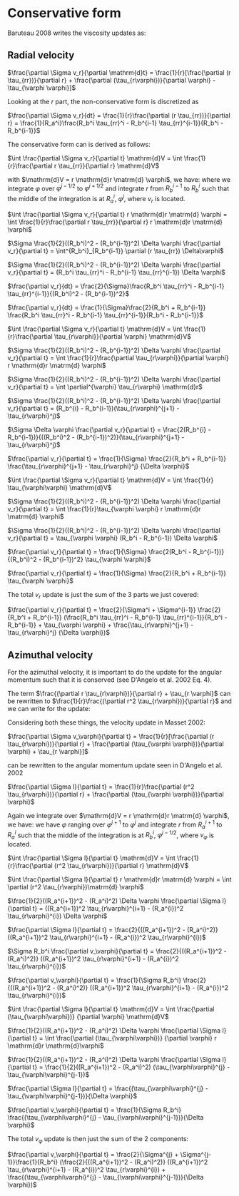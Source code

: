 # Conservative form

  Baruteau 2008 writes the viscosity updates as:

## Radial velocity
  
  $\frac{\partial \Sigma v_r}{\partial \mathrm{d}t} = \frac{1}{r}[\frac{\partial (r \tau_{rr})}{\partial r} + \frac{\partial (\tau_{r\varphi})}{\partial \varphi} - \tau_{\varphi \varphi}]$

Looking at the $r$ part, the non-conservative form is discretized as

$\frac{\partial \Sigma v_r}{dt} = \frac{1}{r}\frac{\partial (r \tau_{rr})}{\partial r} = \frac{1}{R_a^i}\frac{R_b^i \tau_{rr}^i - R_b^{i-1} \tau_{rr}^{i-1}}{R_b^i - R_b^{i-1}}$

The conservative form can is derived as follows:

$\int \frac{\partial \Sigma v_r}{\partial t} \mathrm{d}V = \int \frac{1}{r}\frac{\partial r \tau_{rr}}{\partial r} \mathrm{d}V$

with $\mathrm{d}V = r \mathrm{d}r \matrm{d} \varphi$, we have: where we
integrate $\varphi$ over $\varphi^{j-1/2}$ to $\varphi^{j+1/2}$
and integrate $r$ from $R_b^{i-1}$ to $R_b^i$ such that the middle of the
integration is at $R_a^i$, $\varphi^j$,  where $v_r$ is located.

$\int \frac{\partial \Sigma v_r}{\partial t} r \mathrm{d}r \matrm{d} \varphi = \int \frac{1}{r}\frac{\partial r \tau_{rr}}{\partial r} r \mathrm{d}r \matrm{d} \varphi$

$\Sigma \frac{1}{2}((R_b^i)^2 - (R_b^{i-1})^2) \Delta \varphi \frac{\partial v_r}{\partial t} = \int^{R_b^i}_{R_b^{i-1}} \partial (r \tau_{rr}) \Delta\varphi$

$\Sigma \frac{1}{2}((R_b^i)^2 - (R_b^{i-1})^2) \Delta \varphi \frac{\partial v_r}{\partial t} = (R_b^i \tau_{rr}^i - R_b^{i-1} \tau_{rr}^{i-1}) \Delta \varphi$

$\frac{\partial v_r}{dt} = \frac{2}{\Sigma}\frac{R_b^i \tau_{rr}^i - R_b^{i-1} \tau_{rr}^{i-1}}{(R_b^i)^2 - (R_b^{i-1})^2}$

$\frac{\partial v_r}{dt} = \frac{1}{\Sigma}\frac{2}{R_b^i + R_b^{i-1}} \frac{R_b^i \tau_{rr}^i - R_b^{i-1} \tau_{rr}^{i-1}}{R_b^i - R_b^{i-1}}$


$\int \frac{\partial \Sigma v_r}{\partial t} \mathrm{d}V = \int \frac{1}{r}\frac{\partial \tau_{r\varphi}}{\partial \varphi} \mathrm{d}V$

$\Sigma \frac{1}{2}((R_b^i)^2 - (R_b^{i-1})^2) \Delta \varphi \frac{\partial v_r}{\partial t} = \int \frac{1}{r}\frac{\partial \tau_{r\varphi}}{\partial \varphi}  r \mathrm{d}r \matrm{d} \varphi$

$\Sigma \frac{1}{2}((R_b^i)^2 - (R_b^{i-1})^2) \Delta \varphi \frac{\partial v_r}{\partial t} = \int \partial^{\varphi} \tau_{r\varphi}  \mathrm{d}r$


$\Sigma \frac{1}{2}((R_b^i)^2 - (R_b^{i-1})^2) \Delta \varphi \frac{\partial v_r}{\partial t} = (R_b^{i} - R_b^{i-1})(\tau_{r\varphi}^{j+1} - \tau_{r\varphi}^j)$

$\Sigma \Delta \varphi \frac{\partial v_r}{\partial t} = \frac{2(R_b^{i} - R_b^{i-1})}{((R_b^i)^2 - (R_b^{i-1})^2)}(\tau_{r\varphi}^{j+1} - \tau_{r\varphi}^j)$

$\frac{\partial v_r}{\partial t} = \frac{1}{\Sigma} \frac{2}{R_b^i + R_b^{i-1}} \frac{\tau_{r\varphi}^{j+1} - \tau_{r\varphi}^j} {\Delta \varphi}$



$\int \frac{\partial \Sigma v_r}{\partial t} \mathrm{d}V = \int \frac{1}{r} \tau_{\varphi\varphi} \mathrm{d}V$

$\Sigma \frac{1}{2}((R_b^i)^2 - (R_b^{i-1})^2) \Delta \varphi \frac{\partial v_r}{\partial t} = \int \frac{1}{r}\tau_{\varphi \varphi}  r \mathrm{d}r \matrm{d} \varphi$

$\Sigma \frac{1}{2}((R_b^i)^2 - (R_b^{i-1})^2) \Delta \varphi \frac{\partial v_r}{\partial t} = \tau_{\varphi \varphi}  (R_b^i - R_b^{i-1}) \Delta \varphi$

$\frac{\partial v_r}{\partial t} = \frac{1}{\Sigma} \frac{2(R_b^i - R_b^{i-1})}{(R_b^i)^2 - (R_b^{i-1})^2} \tau_{\varphi \varphi}$

$\frac{\partial v_r}{\partial t} = \frac{1}{\Sigma} \frac{2}{R_b^i + R_b^{i-1}} \tau_{\varphi \varphi}$

The total $v_r$ update is just the sum of the 3 parts we just covered:


$\frac{\partial v_r}{\partial t} = \frac{2}{\Sigma^i + \Sigma^{i-1}} \frac{2}{R_b^i + R_b^{i-1}} (\frac{R_b^i \tau_{rr}^i - R_b^{i-1} \tau_{rr}^{i-1}}{R_b^i - R_b^{i-1}} + \tau_{\varphi \varphi} + \frac{\tau_{r\varphi}^{j+1} - \tau_{r\varphi}^j} {\Delta \varphi})$


## Azimuthal velocity

   For the azimuthal velocity, it is important to do the update for the angular
   momentum such that it is conserved (see D'Angelo et al. 2002  Eq. 4).
   
The term $\frac{(\partial r \tau_{r\varphi})}{\partial r} + \tau_{r \varphi}$ can be rewritten to $\frac{1}{r}\frac{(\partial r^2 \tau_{r\varphi})}{\partial r}$ and we can write for the update:

Considering both these things, the velocity update in Masset 2002:

  $\frac{\partial \Sigma v_\varphi}{\partial t} = \frac{1}{r}[\frac{\partial (r \tau_{r\varphi})}{\partial r} + \frac{\partial (\tau_{\varphi \varphi})}{\partial \varphi} + \tau_{r \varphi}]$

  can be rewritten to the angular momentum update seen in D'Angelo et al. 2002

  $\frac{\partial \Sigma l}{\partial t} = \frac{1}{r}\frac{\partial (r^2 \tau_{r\varphi})}{\partial r} + \frac{\partial (\tau_{\varphi \varphi})}{\partial \varphi}$
  
Again we integrate over $\mathrm{d}V = r \mathrm{d}r \matrm{d} \varphi$, we
have: we have $\varphi$ ranging over $\varphi^{j+1}$ to $\varphi^{j}$ and
integrate $r$ from $R_a^{i+1}$ to $R_a^i$ such that the middle of the
integration is at $R_b^i$, $\varphi^{j-1/2}$, where $v_\varphi$ is located.


  
  $\int \frac{\partial \Sigma l}{\partial t} \mathrm{d}V = \int \frac{1}{r}\frac{\partial (r^2 \tau_{r\varphi})}{\partial r} \mathrm{d}V$

  $\int \frac{\partial \Sigma l}{\partial t} r \mathrm{d}r \matrm{d} \varphi = \int \partial (r^2 \tau_{r\varphi})\matrm{d} \varphi$

  
  $\frac{1}{2}((R_a^{i+1})^2 - (R_a^i)^2) \Delta \varphi \frac{\partial \Sigma l}{\partial t} = ((R_a^{i+1})^2 \tau_{r\varphi}^{i+1} - (R_a^{i})^2 \tau_{r\varphi}^{i}) \Delta \varphi$

  $\frac{\partial \Sigma l}{\partial t} = \frac{2}{((R_a^{i+1})^2 - (R_a^i)^2)} ((R_a^{i+1})^2 \tau_{r\varphi}^{i+1} - (R_a^{i})^2 \tau_{r\varphi}^{i})$

  $\Sigma R_b^i \frac{\partial v_\varphi}{\partial t} = \frac{2}{((R_a^{i+1})^2 - (R_a^i)^2)} ((R_a^{i+1})^2 \tau_{r\varphi}^{i+1} - (R_a^{i})^2 \tau_{r\varphi}^{i})$

  
  $\frac{\partial v_\varphi}{\partial t} = \frac{1}{\Sigma R_b^i} \frac{2}{((R_a^{i+1})^2 - (R_a^i)^2)} ((R_a^{i+1})^2 \tau_{r\varphi}^{i+1} - (R_a^{i})^2 \tau_{r\varphi}^{i})$


  
  $\int \frac{\partial \Sigma l}{\partial t} \mathrm{d}V = \int \frac{\partial (\tau_{\varphi\varphi})} {\partial \varphi}  \mathrm{d}V$
  
  $\frac{1}{2}((R_a^{i+1})^2 - (R_a^i)^2) \Delta \varphi \frac{\partial \Sigma l}{\partial t} = \int \frac{\partial (\tau_{\varphi\varphi})} {\partial \varphi} r \mathrm{d}r \mathrm{d}\varphi$

  
  $\frac{1}{2}((R_a^{i+1})^2 - (R_a^i)^2) \Delta \varphi \frac{\partial \Sigma l}{\partial t} = \frac{1}{2}((R_a^{i+1})^2 - (R_a^i)^2) (\tau_{\varphi\varphi}^{j} - \tau_{\varphi\varphi}^{j-1})$
  
  $\frac{\partial \Sigma l}{\partial t} = \frac{(\tau_{\varphi\varphi}^{j} - \tau_{\varphi\varphi}^{j-1})}{\Delta \varphi}$

  $\frac{\partial v_\varphi}{\partial t} = \frac{1}{\Sigma R_b^i} \frac{(\tau_{\varphi\varphi}^{j} - \tau_{\varphi\varphi}^{j-1})}{\Delta \varphi}$

  The total $v_\varphi$ update is then just the sum of the 2 components:

  
  $\frac{\partial v_\varphi}{\partial t} = \frac{2}{\Sigma^{j} + \Sigma^{j-1}}\frac{1}{R_b^i} (\frac{2}{((R_a^{i+1})^2 - (R_a^i)^2)} ((R_a^{i+1})^2 \tau_{r\varphi}^{i+1} - (R_a^{i})^2 \tau_{r\varphi}^{i}) + \frac{(\tau_{\varphi\varphi}^{j} - \tau_{\varphi\varphi}^{j-1})}{\Delta \varphi})$
